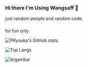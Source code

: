 ### Hi there I'm Using Wangsaff 👋

just random people and random code.
###
for fun only

![PKyouka's GitHub stats](https://github-readme-stats.vercel.app/api?username=PKyouka&show_icons=true&theme=dark)

![Top Langs](https://github-readme-stats.vercel.app/api/top-langs/?username=PKYouka&layout=compact)

![ikigambar](https://i.imgur.com/0kb00Qj.jpg)

<!--
**PKyouka/PKyouka** is a ✨ _special_ ✨ repository because its `README.md` (this file) appears on your GitHub profile.

Here are some ideas to get you started:

- 🔭 I’m currently working on ...
- 🌱 I’m currently learning ...
- 👯 I’m looking to collaborate on ...
- 🤔 I’m looking for help with ...
- 💬 Ask me about ...
- 📫 How to reach me: ...
- 😄 Pronouns: ...
- ⚡ Fun fact: ...
-->

